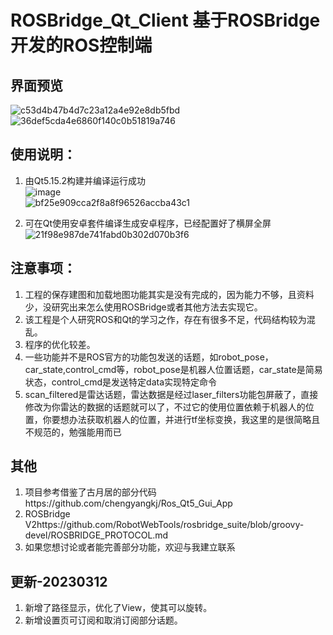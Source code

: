 # ROSBridge_Qt_Client 基于ROSBridge开发的ROS控制端

## 界面预览
![c53d4b47b4d7c23a12a4e92e8db5fbd](https://user-images.githubusercontent.com/43928335/223720356-0ccec1f9-2a4e-4806-a888-0c642aa1ecc9.png)<br>
![36def5cda4e6860f140c0b51819a746](https://user-images.githubusercontent.com/43928335/223720378-7d2d8f84-d961-4190-88eb-a193e044e2ae.png)<br>


## 使用说明：

1. 由Qt5.15.2构建并编译运行成功<br>
![image](https://user-images.githubusercontent.com/43928335/223720108-8314cbda-d6ba-4d18-b98b-bca3707f6db1.png)<br>
![bf25e909cca2f8a8f96526accba43c1](https://user-images.githubusercontent.com/43928335/223720155-b300b548-1a1a-40e6-be44-67bc2670a5cb.png)<br>

2. 可在Qt使用安卓套件编译生成安卓程序，已经配置好了横屏全屏<br>
![21f98e987de741fabd0b302d070b3f6](https://user-images.githubusercontent.com/43928335/223720292-fb5eccca-d3ee-4bb7-a458-607bc0fb47bb.jpg)<br>


## 注意事项：

1. 工程的保存建图和加载地图功能其实是没有完成的，因为能力不够，且资料少，没研究出来怎么使用ROSBridge或者其他方法去实现它。
2. 该工程是个人研究ROS和Qt的学习之作，存在有很多不足，代码结构较为混乱。
3. 程序的优化较差。
4. 一些功能并不是ROS官方的功能包发送的话题，如robot_pose，car_state,control_cmd等，robot_pose是机器人位置话题，car_state是简易状态，control_cmd是发送特定data实现特定命令
5. scan_filtered是雷达话题，雷达数据是经过laser_filters功能包屏蔽了，直接修改为你雷达的数据的话题就可以了，不过它的使用位置依赖于机器人的位置，你要想办法获取机器人的位置，并进行tf坐标变换，我这里的是很简略且不规范的，勉强能用而已

## 其他

1. 项目参考借鉴了古月居的部分代码https://github.com/chengyangkj/Ros_Qt5_Gui_App
2. ROSBridge V2https://github.com/RobotWebTools/rosbridge_suite/blob/groovy-devel/ROSBRIDGE_PROTOCOL.md
3. 如果您想讨论或者能完善部分功能，欢迎与我建立联系

## 更新-20230312
1. 新增了路径显示，优化了View，使其可以旋转。
2. 新增设置页可订阅和取消订阅部分话题。
